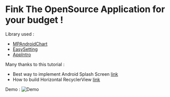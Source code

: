 # Fink The OpenSource Application for your budget !

Library used :  
- [MPAndroidChart](https://github.com/PhilJay/MPAndroidChart)
- [EasySetting](https://github.com/or-dvir/EasySettings)
- [AppIntro](https://github.com/AppIntro/AppIntro)

Many thanks to this tutorial : 
 - Best way to implement Android Splash Screen [link](https://github.com/hasancse91/Android-Splash-Screen-Implementation)
 - How to build Horizontal RecyclerView [link](https://www.geeksforgeeks.org/android-horizontal-recyclerview-with-examples/)

Demo : 
![Demo](Demo.gif)

